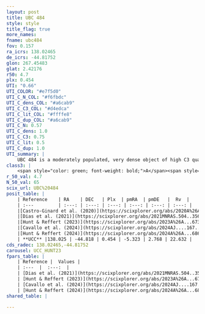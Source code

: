 ```yaml
---
layout: post
title: UBC 484
style: style
title_flag: true
more_names: 
fname: ubc484
fov: 0.157
ra_icrs: 138.02465
de_icrs: -44.81752
glon: 267.45483
glat: 2.42176
r50: 4.7
plx: 0.454
UTI: "0.66"
UTI_COLOR: "#e7f5d0"
UTI_C_N_COL: "#f6fbdc"
UTI_C_dens_COL: "#a6cab9"
UTI_C_C3_COL: "#d4edca"
UTI_C_lit_COL: "#ffffe8"
UTI_C_dup_COL: "#a6cab9"
UTI_C_N: 0.57
UTI_C_dens: 1.0
UTI_C_C3: 0.75
UTI_C_lit: 0.5
UTI_C_dup: 1.0
UTI_summary: |
    UBC 484 is a moderately populated, very dense object of high C3 quality. It is moderately studied in the literature.
class3: |
    <span style="color: green; font-weight: bold;">A</span><span style="color: #FFC300; font-weight: bold;">B</span>
r_50_val: 4.7
N_50_val: 65
scix_url: UBC%20484
posit_table: |
    | Reference    | RA    | DEC   | Plx  | pmRA  | pmDE   |  Rv  |
    | :---         | :---: | :---: | :---: | :---: | :---: | :---: |
    |[Castro-Ginard et al. (2020)](https://scixplorer.org/abs/2020A%26A...635A..45C) | 138.0 | -44.814 | 0.447 | -5.381 | 2.728 | -- |
    |[Dias et al. (2021)](https://scixplorer.org/abs/2021MNRAS.504..356D) | 138.008 | -44.822 | 0.441 | -5.375 | 2.758 | -- |
    |[Hunt & Reffert (2023)](https://scixplorer.org/abs/2023A%26A...673A.114H) | 138.023 | -44.814 | 0.45 | -5.338 | 2.784 | 32.206 |
    |[Cavallo et al. (2024)](https://scixplorer.org/abs/2024AJ....167...12C) | 138.036 | -44.819 | 0.45 | -- | -- | -- |
    |[Hunt & Reffert (2024)](https://scixplorer.org/abs/2024A%26A...686A..42H) | 138.023 | -44.814 | 0.45 | -5.338 | 2.784 | 32.206 |
    | **UCC** |138.025 | -44.818 | 0.454 | -5.323 | 2.768 | 22.632 | 
cds_radec: 138.02465,-44.81752
carousel: UCC_HUNT23
fpars_table: |
    | Reference |  Values |
    | :---  |  :---:  |
    | [Dias et al. (2021)](https://scixplorer.org/abs/2021MNRAS.504..356D) | `Av=1.365, Dist=1991, logage=8.514, [Fe/H]=0.054` |
    | [Hunt & Reffert (2023)](https://scixplorer.org/abs/2023A%26A...673A.114H) | `AV50=1.204, diffAV50=1.371, MOD50=11.504, logAge50=8.391` |
    | [Cavallo et al. (2024)](https://scixplorer.org/abs/2024AJ....167...12C) | `AV50=1.7, dMod50=11.51, logAge50=8.29, [Fe/H]50=0.0` |
    | [Hunt & Reffert (2024)](https://scixplorer.org/abs/2024A%26A...686A..42H) | `MassJ=250.910` |
shared_table: |
    
---
```

